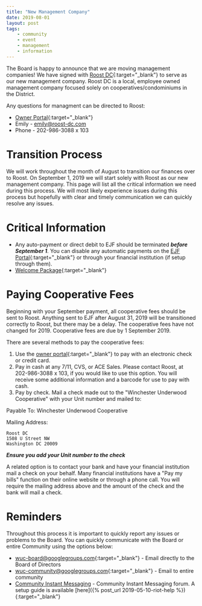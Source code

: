 ```yaml
---
title: "New Management Company"
date: 2019-08-01
layout: post
tags:
    - community
    - event
    - management
    - information
---
```


The Board is happy to announce that we are moving management companies!
We have signed with [Roost DC](https://www.roost-dc.com/){:target="_blank"} to serve as our new management company.
Roost DC is a local, employee owned management company focused solely on cooperatives/condominiums in the District. 

Any questions for managment can be directed to Roost:

* [Owner Portal](https://roostdcllc.appfolio.com/connect/users/sign_in){:target="_blank"}
* Emily  - [emily@roost-dc.com](mailto:emily@roost-dc.com)
* Phone - 202-986-3088 x 103

# Transition Process

We will work throughout the month of August to transition our finances over to Roost. 
On September 1, 2019 we will start solely with Roost as our new management company. 
This page will list all the critical information we need during this process. 
We will most likely experience issues during this process but hopefully with clear and timely communication we can quickly resolve any issues. 

# Critical Information

* Any auto-payment or direct debit to EJF should be terminated ***before September 1***. 
    You can disable any automatic payments on the [EJF Portal](https://portal.ejfrealestate.com/){:target="_blank"} or through your financial institution (if setup through them).
* [Welcome Package](https://drive.google.com/file/d/1YhBVJzBhWcNnDfTk3CD42I4m0ZwGpcqZ/view){:target="_blank"}

# Paying Cooperative Fees

Beginning with your September payment, all cooperative fees should be sent to Roost. 
Anything sent to EJF after August 31, 2019 will be transitioned correctly to Roost, but there may be a delay.
The cooperative fees have not changed for 2019. 
Cooperative fees are due by 1 September 2019.

There are several methods to pay the cooperative fees:

1. Use the [owner portal](https://roostdcllc.appfolio.com/connect/users/sign_in){:target="_blank"} to pay with an electronic check or credit card. 
2. Pay in cash at any 7/11, CVS, or ACE Sales. Please contact Roost, at 202-986-3088 x 103, if you would like to use this option. You will receive some additional information and a barcode for use to pay with cash.
3. Pay by check. Mail a check made out to the "Winchester Underwood Cooperative" with your Unit number and mailed to:

Payable To: Winchester Underwood Cooperative

Mailing Address:
~~~
Roost DC 
1508 U Street NW 
Washington DC 20009
~~~

***Ensure you add your Unit number to the check***

A related option is to contact your bank and have your financial institution mail a check on your behalf.
Many financial institutions have a "Pay my bills" function on their online website or through a phone call. 
You will require the mailing address above and the amount of the check and the bank will mail a check.  

# Reminders

Throughout this process it is important to quickly report any issues or problems to the Board. 
You can quickly communicate with the Board or entire Community using the options below:

* [wuc-board@googlegroups.com](mailto:wuc-board@googlegroups.com){:target="_blank"} - Email directly to the Board of Directors
* [wuc-community@googlegroups.com](mailto:wuc-community@googlegroups.com){:target="_blank"} - Email to entire community
* [Community Instant Messaging](https://riot.im/app/#/room/#wuc-community:matrix.org) - Community Instant Messaging forum. A setup guide is available [here]({% post_url 2019-05-10-riot-help %}){:target="_blank"}


